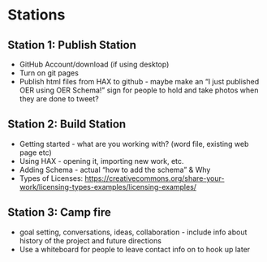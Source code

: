 # Stations

## Station 1: Publish Station 

- GitHub Account/download \(if using desktop\) 
- Turn on git pages 
- Publish html files from HAX to github - maybe make an “I just published OER using OER Schema!” sign for people to hold and take photos when they are done to tweet?  

## Station 2: Build Station 

- Getting started - what are you working with? \(word file, existing web page etc\) 
- Using HAX - opening it, importing new work, etc. 
- Adding Schema - actual “how to add the schema” & Why 
- Types of Licenses: https://creativecommons.org/share-your-work/licensing-types-examples/licensing-examples/

## Station 3: Camp fire

- goal setting, conversations, ideas, collaboration - include info about history of the project and future directions 
- Use a whiteboard for people to leave contact info on to hook up later













